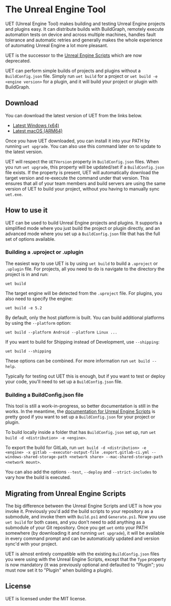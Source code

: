 # The Unreal Engine Tool

UET (Unreal Engine Tool) makes building and testing Unreal Engine projects and plugins easy. It can distribute builds with BuildGraph, remotely execute automation tests on device and across multiple machines, handles fault tolerance and automatic retries and generally makes the whole experience of automating Unreal Engine a lot more pleasant.

UET is the successor to the [Unreal Engine Scripts](https://src.redpoint.games/redpointgames/unreal-engine-scripts) which are now deprecated.

UET can perform simple builds of projects and plugins without a `BuildConfig.json` file. Simply run `uet build` for a project or `uet build -e <engine version>` for a plugin, and it will build your project or plugin with BuildGraph.

## Download

You can download the latest version of UET from the links below.

- [Latest Windows (x64)](https://github.com/RedpointGames/uet/releases/download/latest/uet.exe)
- [Latest macOS (ARM64)](https://github.com/RedpointGames/uet/releases/download/latest/uet)

Once you have UET downloaded, you can install it into your PATH by running `uet upgrade`. You can also use this command later on to update to the latest version.

UET will respect the `UETVersion` property in `BuildConfig.json` files. When you run `uet upgrade`, this property will be updated/set if a `BuildConfig.json` file exists. If the property is present, UET will automatically download the target version and re-execute the command under that version. This ensures that all of your team members and build servers are using the same version of UET to build your project, without you having to manually sync `uet.exe`.

## How to use it

UET can be used to build Unreal Engine projects and plugins. It supports a simplified mode where you just build the project or plugin directly, and an advanced mode where you set up a `BuildConfig.json` file that has the full set of options available.

### Building a .uproject or .uplugin

The easiest way to use UET is by using `uet build` to build a `.uproject` or `.uplugin` file. For projects, all you need to do is navigate to the directory the project is in and run:

```
uet build
```

The target engine will be detected from the `.uproject` file. For plugins, you also need to specify the engine:

```
uet build -e 5.2
```

By default, only the host platform is built. You can build additional platforms by using the `--platform` option:

```
uet build --platform Android --platform Linux ...
```

If you want to build for Shipping instead of Development, use `--shipping`:

```
uet build --shipping
```

These options can be combined. For more information run `uet build --help`.

Typically for testing out UET this is enough, but if you want to test or deploy your code, you'll need to set up a `BuildConfig.json` file.

### Building a BuildConfig.json file

This tool is still a work-in-progress, so better documentation is still in the works. In the meantime, the [documentation for Unreal Engine Scripts](https://src.redpoint.games/redpointgames/unreal-engine-scripts/-/wikis/home) is pretty good if you want to set up a `BuildConfig.json` for your project or plugin.

To build locally inside a folder that has `BuildConfig.json` set up, run `uet build -d <distribution> -e <engine>`.

To export the build for GitLab, run `uet build -d <distribution> -e <engine> -x gitlab --executor-output-file .export.gitlab-ci.yml --windows-shared-storage-path <network share> --mac-shared-storage-path <network mount>`.

You can also add the options `--test`, `--deploy` and `--strict-includes` to vary how the build is executed. 

## Migrating from Unreal Engine Scripts

The big difference between the Unreal Engine Scripts and UET is how you invoke it. Previously you'd add the build scripts to your repository as a submodule, and invoke them with `Build.ps1` and `Generate.ps1`. Now you use `uet build` for both cases, and you don't need to add anything as a submodule of your Git repository. Once you get `uet` onto your PATH somewhere (by downloading it and running `uet upgrade`), it will be available in every command prompt and can be automatically updated and version sync'd with your project.

UET is almost entirely compatible with the existing `BuildConfig.json` files you were using with the Unreal Engine Scripts, except that the `Type` property is now mandatory (it was previously optional and defaulted to "Plugin"; you must now set it to "Plugin" when building a plugin).

## License

UET is licensed under the MIT license.